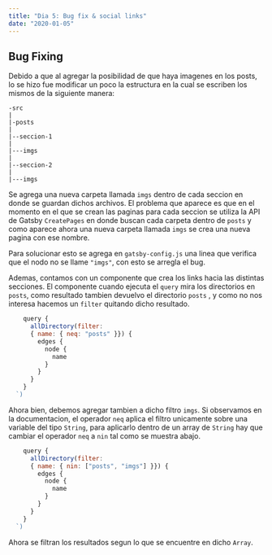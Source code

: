 ```yaml
---
title: "Dia 5: Bug fix & social links"
date: "2020-01-05"
---
```


## Bug Fixing

Debido a que al agregar la posibilidad de que haya imagenes en los posts, lo se
hizo fue modificar un poco la estructura en la cual se escriben los mismos de la
siguiente manera:

```
-src
|
|-posts
|
|--seccion-1
|
|---imgs
|
|--seccion-2
|
|---imgs
```

Se agrega una nueva carpeta llamada `imgs` dentro de cada seccion en donde se
guardan dichos archivos. El problema que aparece es que en el momento en el que
se crean las paginas para cada seccion se utiliza la API de Gatsby `CreatePages`
en donde buscan cada carpeta dentro de `posts` y como aparece ahora una nueva
carpeta llamada `imgs` se crea una nueva pagina con ese nombre.

Para solucionar esto se agrega en `gatsby-config.js` una linea que verifica que
el nodo no se llame `"imgs"`, con esto se arregla el bug. 

Ademas, contamos con un componente que crea los links hacia las distintas
secciones. El componente cuando ejecuta el `query` mira los directorios en
`posts`, como resultado tambien devuelvo el directorio `posts` , y como no nos
interesa hacemos un `filter` quitando dicho resultado.

```javascript
    query {
      allDirectory(filter:
      { name: { neq: "posts" }}) {
        edges {
          node {
            name
          }
        }
      }
    }
  `)

```

Ahora bien, debemos agregar tambien a dicho filtro `imgs`. Si observamos en la
documentacion, el operador `neq` aplica el filtro unicamente sobre una variable
del tipo `String`, para aplicarlo dentro de un array de `String` hay que cambiar
el operador `neq` a `nin` tal como se muestra abajo.

```javascript
    query {
      allDirectory(filter:
      { name: { nin: ["posts", "imgs"] }}) {
        edges {
          node {
            name
          }
        }
      }
    }
  `)

```
Ahora se filtran los resultados segun lo que se encuentre en dicho `Array`.
